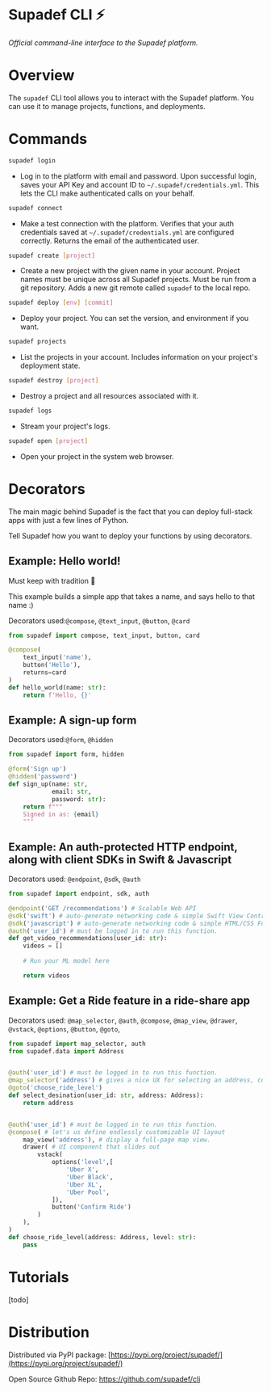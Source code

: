 # Supadef CLI ⚡️
_Official command-line interface to the Supadef platform._

# Overview
The ```supadef``` CLI tool allows you to interact with the Supadef platform.
You can use it to manage projects, functions, and deployments. 

[//]: # (You can use it to create, deploy, list, and destroy projects.)

# Commands

```bash
supadef login
```
* Log in to the platform with email and password. 
Upon successful login, saves your API Key and account ID to ```~/.supadef/credentials.yml```.
This lets the CLI make authenticated calls on your behalf.
```bash
supadef connect
```
* Make a test connection with the platform. Verifies that your auth credentials saved at ```~/.supadef/credentials.yml``` are configured correctly. Returns the email of the authenticated user.
```bash
supadef create [project]
```
* Create a new project with the given name in your account.
Project names must be unique across all Supadef projects.
Must be run from a git repository. 
Adds a new git remote called ```supadef``` to the local repo.
```bash
supadef deploy [env] [commit]
```
* Deploy your project.
You can set the version, and environment if you want.

```bash
supadef projects
```
* List the projects in your account. Includes information on your project's deployment state.
```bash
supadef destroy [project]
```
* Destroy a project and all resources associated with it.
```bash
supadef logs
```
* Stream your project's logs.
```bash
supadef open [project]
```
* Open your project in the system web browser.

# Decorators
The main magic behind Supadef is the fact that you can deploy
full-stack apps with just a few lines of Python.

Tell Supadef how you want to deploy your functions by using decorators.

[//]: # (Deploy apps, endpoints, workers, web-forms)

## Example: Hello world!
Must keep with tradition 🤪

This example builds a simple app that takes a name, and says hello to that name :)

Decorators used:```@compose```, ```@text_input```, ```@button```, ```@card```

```python
from supadef import compose, text_input, button, card

@compose(
    text_input('name'),
    button('Hello'),
    returns=card
)
def hello_world(name: str):
    return f'Hello, {}'
```



## Example: A sign-up form

Decorators used:```@form```, ```@hidden```

```python
from supadef import form, hidden

@form('Sign up')
@hidden('password')
def sign_up(name: str,
            email: str, 
            password: str):
    return f"""
    Signed in as: {email}
    """
```

## Example: An auth-protected HTTP endpoint, along with client SDKs in Swift & Javascript
Decorators used: ```@endpoint```, ```@sdk```, ```@auth```
```python
from supadef import endpoint, sdk, auth

@endpoint('GET /recommendations') # Scalable Web API
@sdk('swift') # auto-generate networking code & simple Swift View Controllers
@sdk('javascript') # auto-generate networking code & simple HTML/CSS Forms
@auth('user_id') # must be logged in to run this function.
def get_video_recommendations(user_id: str):
    videos = []
    
    # Run your ML model here

    return videos
```

## Example: Get a Ride feature in a ride-share app
Decorators used: ```@map_selector```, 
```@auth```, 
```@compose```,
```@map_view```, 
```@drawer```,
```@vstack```,
```@options```,
```@button```,
```@goto```,
```python
from supadef import map_selector, auth
from supadef.data import Address


@auth('user_id') # must be logged in to run this function.
@map_selector('address') # gives a nice UX for selecting an address, complete with a Map View
@goto('choose_ride_level')
def select_desination(user_id: str, address: Address):
    return address


@auth('user_id') # must be logged in to run this function.
@compose( # let's us define endlessly customizable UI layout
    map_view('address'), # display a full-page map view.
    drawer( # UI component that slides out
        vstack(
            options('level',[
                'Uber X',
                'Uber Black',
                'Uber XL',
                'Uber Pool',
            ]),
            button('Confirm Ride')      
        )
    ),
)
def choose_ride_level(address: Address, level: str):
    pass
```



# Tutorials
[todo]

# Distribution

Distributed via PyPI package: [https://pypi.org/project/supadef/](https://pypi.org/project/supadef/)

Open Source Github Repo: https://github.com/supadef/cli

